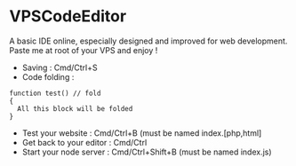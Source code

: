 # VPSCodeEditor
A basic IDE online, especially designed and improved for web development.   
Paste me at root of your VPS and enjoy !   

- Saving : Cmd/Ctrl+S
- Code folding : 
```
function test() // fold 
{ 
  All this block will be folded 
}
```
- Test your website : Cmd/Ctrl+B (must be named index.[php,html]
- Get back to your editor : Cmd/Ctrl
- Start your node server : Cmd/Ctrl+Shift+B (must be named index.js)
